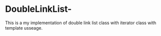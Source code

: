 # DoubleLinkList-

This is a my implementation of double link list class with iterator class with template usseage.
